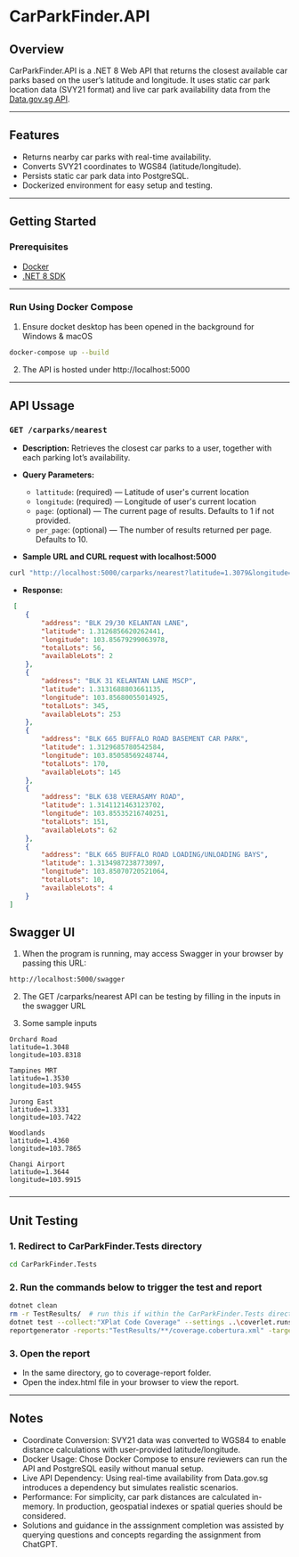 # CarParkFinder.API

## Overview

CarParkFinder.API is a .NET 8 Web API that returns the closest available car parks based on the user’s latitude and longitude. It uses static car park location data (SVY21 format) and live car park availability data from the [Data.gov.sg API](https://data.gov.sg/dataset/carpark-availability).

---

## Features

- Returns nearby car parks with real-time availability.
- Converts SVY21 coordinates to WGS84 (latitude/longitude).
- Persists static car park data into PostgreSQL.
- Dockerized environment for easy setup and testing.

---

## Getting Started

### Prerequisites

- [Docker](https://www.docker.com/)
- [.NET 8 SDK](https://dotnet.microsoft.com/en-us/download)

---

### Run Using Docker Compose
1. Ensure docket desktop has been opened in the background for Windows & macOS
```bash
docker-compose up --build
```
2. The API is hosted under http://localhost:5000

---

## API Ussage

### `GET /carparks/nearest`
- **Description:** Retrieves the closest car parks to a user, together with each parking lot’s availability.
- **Query Parameters:**
  - `lattitude`: (required) — Latitude of user's current location
  - `longitude`: (required) — Longitude of user's current location
  - `page`: (optional) — The current page of results. Defaults to 1 if not provided.
  - `per_page`: (optional) — The number of results returned per page. Defaults to 10.
  
- **Sample URL and CURL request with localhost:5000** 
 ```bash
 curl "http://localhost:5000/carparks/nearest?latitude=1.3079&longitude=103.8541&page=2&per_page=5"
 ```
 
- **Response:**  
```json
 [
    {
        "address": "BLK 29/30 KELANTAN LANE",
        "latitude": 1.3126856620262441,
        "longitude": 103.85679299063978,
        "totalLots": 56,
        "availableLots": 2
    },
    {
        "address": "BLK 31 KELANTAN LANE MSCP",
        "latitude": 1.3131688803661135,
        "longitude": 103.85680055014925,
        "totalLots": 345,
        "availableLots": 253
    },
    {
        "address": "BLK 665 BUFFALO ROAD BASEMENT CAR PARK",
        "latitude": 1.3129685780542584,
        "longitude": 103.85058569248744,
        "totalLots": 170,
        "availableLots": 145
    },
    {
        "address": "BLK 638 VEERASAMY ROAD",
        "latitude": 1.3141121463123702,
        "longitude": 103.85535216740251,
        "totalLots": 151,
        "availableLots": 62
    },
    {
        "address": "BLK 665 BUFFALO ROAD LOADING/UNLOADING BAYS",
        "latitude": 1.3134987238773097,
        "longitude": 103.85070720521064,
        "totalLots": 10,
        "availableLots": 4
    }
]
```

## Swagger UI

1. When the program is running, may access Swagger in your browser by passing this URL:
```bash
http://localhost:5000/swagger
```
2. The GET /carparks/nearest API can be testing by filling in the inputs in the swagger URL

3. Some sample inputs 
```text
Orchard Road
latitude=1.3048
longitude=103.8318

Tampines MRT
latitude=1.3530
longitude=103.9455

Jurong East
latitude=1.3331
longitude=103.7422

Woodlands
latitude=1.4360
longitude=103.7865

Changi Airport
latitude=1.3644
longitude=103.9915
```

### 
---

## Unit Testing

### 1. Redirect to CarParkFinder.Tests directory
```bash
cd CarParkFinder.Tests
```

### 2. Run the commands below to trigger the test and report
```bash
dotnet clean
rm -r TestResults/  # run this if within the CarParkFinder.Tests directory has this folder
dotnet test --collect:"XPlat Code Coverage" --settings ..\coverlet.runsettings
reportgenerator -reports:"TestResults/**/coverage.cobertura.xml" -targetdir:"coverage-report" -reporttypes:Html # to generate the test report including coverage

```

### 3. Open the report
- In the same directory, go to coverage-report folder.
- Open the index.html file in your browser to view the report.


---

## Notes
- Coordinate Conversion: SVY21 data was converted to WGS84 to enable distance calculations with user-provided latitude/longitude.
- Docker Usage: Chose Docker Compose to ensure reviewers can run the API and PostgreSQL easily without manual setup.
- Live API Dependency: Using real-time availability from Data.gov.sg introduces a dependency but simulates realistic scenarios.
- Performance: For simplicity, car park distances are calculated in-memory. In production, geospatial indexes or spatial queries should be considered.
- Solutions and guidance in the asssignment completion was assisted by querying questions and concepts regarding the assignment from ChatGPT.